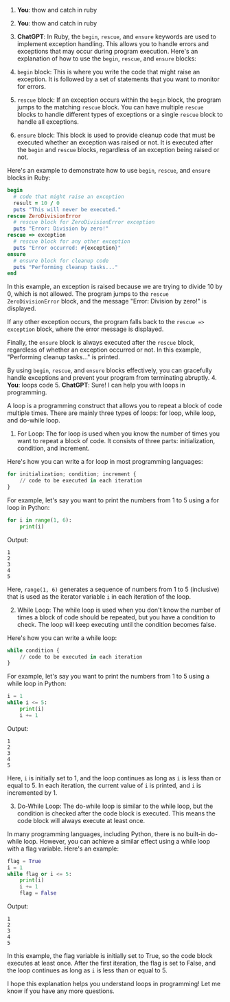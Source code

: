 1. **You**: thow and catch in ruby 
2. **You**: thow and catch in ruby 
3. **ChatGPT**: In Ruby, the `begin`, `rescue`, and `ensure` keywords are used to implement exception handling. This allows you to handle errors and exceptions that may occur during program execution. Here's an explanation of how to use the `begin`, `rescue`, and `ensure` blocks:

1. `begin` block: This is where you write the code that might raise an exception. It is followed by a set of statements that you want to monitor for errors.

2. `rescue` block: If an exception occurs within the `begin` block, the program jumps to the matching `rescue` block. You can have multiple `rescue` blocks to handle different types of exceptions or a single `rescue` block to handle all exceptions.

3. `ensure` block: This block is used to provide cleanup code that must be executed whether an exception was raised or not. It is executed after the `begin` and `rescue` blocks, regardless of an exception being raised or not.

Here's an example to demonstrate how to use `begin`, `rescue`, and `ensure` blocks in Ruby:

```ruby
begin
  # code that might raise an exception
  result = 10 / 0
  puts "This will never be executed."
rescue ZeroDivisionError
  # rescue block for ZeroDivisionError exception
  puts "Error: Division by zero!"
rescue => exception
  # rescue block for any other exception
  puts "Error occurred: #{exception}"
ensure
  # ensure block for cleanup code
  puts "Performing cleanup tasks..."
end
```

In this example, an exception is raised because we are trying to divide 10 by 0, which is not allowed. The program jumps to the `rescue ZeroDivisionError` block, and the message "Error: Division by zero!" is displayed.

If any other exception occurs, the program falls back to the `rescue => exception` block, where the error message is displayed.

Finally, the `ensure` block is always executed after the `rescue` block, regardless of whether an exception occurred or not. In this example, "Performing cleanup tasks..." is printed.

By using `begin`, `rescue`, and `ensure` blocks effectively, you can gracefully handle exceptions and prevent your program from terminating abruptly.
4. **You**: loops code 
5. **ChatGPT**: Sure! I can help you with loops in programming.

A loop is a programming construct that allows you to repeat a block of code multiple times. There are mainly three types of loops: for loop, while loop, and do-while loop. 

1. For Loop:
The for loop is used when you know the number of times you want to repeat a block of code. It consists of three parts: initialization, condition, and increment.

Here's how you can write a for loop in most programming languages:

```python
for initialization; condition; increment {
    // code to be executed in each iteration
}
```

For example, let's say you want to print the numbers from 1 to 5 using a for loop in Python:

```python
for i in range(1, 6):
    print(i)
```

Output:
```
1
2
3
4
5
```

Here, `range(1, 6)` generates a sequence of numbers from 1 to 5 (inclusive) that is used as the iterator variable `i` in each iteration of the loop.

2. While Loop:
The while loop is used when you don't know the number of times a block of code should be repeated, but you have a condition to check. The loop will keep executing until the condition becomes false.

Here's how you can write a while loop:

```python
while condition {
    // code to be executed in each iteration
}
```

For example, let's say you want to print the numbers from 1 to 5 using a while loop in Python:

```python
i = 1
while i <= 5:
    print(i)
    i += 1
```

Output:
```
1
2
3
4
5
```

Here, `i` is initially set to 1, and the loop continues as long as `i` is less than or equal to 5. In each iteration, the current value of `i` is printed, and `i` is incremented by 1.

3. Do-While Loop:
The do-while loop is similar to the while loop, but the condition is checked after the code block is executed. This means the code block will always execute at least once.

In many programming languages, including Python, there is no built-in do-while loop. However, you can achieve a similar effect using a while loop with a flag variable. Here's an example:

```python
flag = True
i = 1
while flag or i <= 5:
    print(i)
    i += 1
    flag = False
```

Output:
```
1
2
3
4
5
```

In this example, the flag variable is initially set to True, so the code block executes at least once. After the first iteration, the flag is set to False, and the loop continues as long as `i` is less than or equal to 5.

I hope this explanation helps you understand loops in programming! Let me know if you have any more questions.